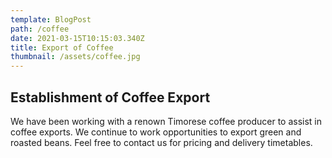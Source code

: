 ```yaml
---
template: BlogPost
path: /coffee
date: 2021-03-15T10:15:03.340Z
title: Export of Coffee
thumbnail: /assets/coffee.jpg
---
```

## Establishment of Coffee Export

We have been working with a renown Timorese coffee producer to assist in coffee exports.  We continue to work opportunities to export green and roasted beans.  Feel free to contact us for pricing and delivery timetables.
